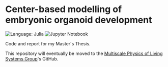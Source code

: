 # Center-based modelling of embryonic organoid development

![Language: Julia](https://img.shields.io/badge/language-Julia-ed207b)
![Jupyter Notebook](https://img.shields.io/badge/Notebook-Jupyter-f37821)

Code and report for my Master's Thesis. 

This repository will eventually be moved to the [Multiscale Physics of Living Systems Group](https://github.com/MPoLS-lab)'s GitHub.
